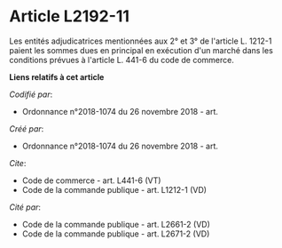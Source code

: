 # Article L2192-11

Les entités adjudicatrices mentionnées aux 2° et 3° de l'article L. 1212-1 paient les sommes dues en principal en exécution
d'un marché dans les conditions prévues à l'article L. 441-6 du code de commerce.

**Liens relatifs à cet article**

_Codifié par_:

  - Ordonnance n°2018-1074 du 26 novembre 2018 - art.

_Créé par_:

  - Ordonnance n°2018-1074 du 26 novembre 2018 - art.

_Cite_:

  - Code de commerce - art. L441-6 (VT)
  - Code de la commande publique - art. L1212-1 (VD)

_Cité par_:

  - Code de la commande publique - art. L2661-2 (VD)
  - Code de la commande publique - art. L2671-2 (VD)

